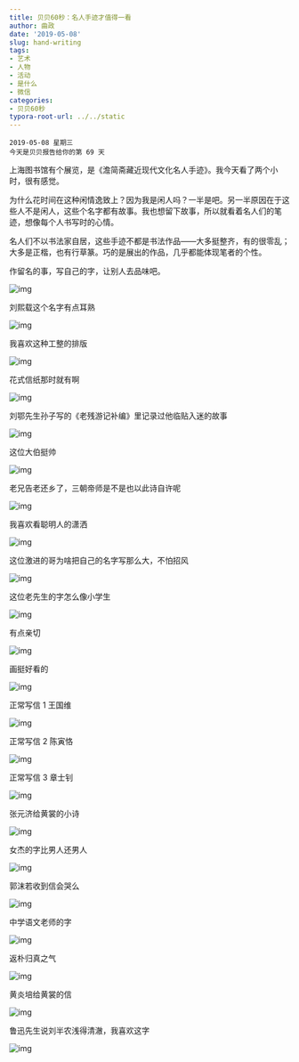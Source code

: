 ```yaml
---
title: 贝贝60秒：名人手迹才值得一看
author: 曲政
date: '2019-05-08'
slug: hand-writing
tags:
- 艺术
- 人物
- 活动
- 是什么
- 微信
categories:
- 贝贝60秒
typora-root-url: ../../static
---
```


```
2019-05-08 星期三
今天是贝贝报告给你的第 69 天
```

上海图书馆有个展览，是《澹简斋藏近现代文化名人手迹》。我今天看了两个小时，很有感觉。

为什么花时间在这种闲情逸致上？因为我是闲人吗？一半是吧。另一半原因在于这些人不是闲人，这些个名字都有故事。我也想留下故事，所以就看着名人们的笔迹，想像每个人书写时的心情。

名人们不以书法家自居，这些手迹不都是书法作品——大多挺整齐，有的很零乱；大多是正楷，也有行草篆。巧的是展出的作品，几乎都能体现笔者的个性。

作留名的事，写自己的字，让别人去品味吧。

![img](/images/2019-05-08-%E8%B4%9D%E8%B4%9D60%E7%A7%92%EF%BC%9A%E5%90%8D%E4%BA%BA%E6%89%8B%E8%BF%B9%E6%89%8D%E5%80%BC%E5%BE%97%E4%B8%80%E7%9C%8B/640-20200416122553350.jpeg)

刘熙载这个名字有点耳熟

![img](/images/2019-05-08-%E8%B4%9D%E8%B4%9D60%E7%A7%92%EF%BC%9A%E5%90%8D%E4%BA%BA%E6%89%8B%E8%BF%B9%E6%89%8D%E5%80%BC%E5%BE%97%E4%B8%80%E7%9C%8B/640-20200416122553453.jpeg)

我喜欢这种工整的排版

![img](/images/2019-05-08-%E8%B4%9D%E8%B4%9D60%E7%A7%92%EF%BC%9A%E5%90%8D%E4%BA%BA%E6%89%8B%E8%BF%B9%E6%89%8D%E5%80%BC%E5%BE%97%E4%B8%80%E7%9C%8B/640-20200416122553460.jpeg)

花式信纸那时就有啊

![img](/images/2019-05-08-%E8%B4%9D%E8%B4%9D60%E7%A7%92%EF%BC%9A%E5%90%8D%E4%BA%BA%E6%89%8B%E8%BF%B9%E6%89%8D%E5%80%BC%E5%BE%97%E4%B8%80%E7%9C%8B/640-20200416122553469.jpeg)

刘鄂先生孙子写的《老残游记补编》里记录过他临贴入迷的故事

![img](/images/2019-05-08-%E8%B4%9D%E8%B4%9D60%E7%A7%92%EF%BC%9A%E5%90%8D%E4%BA%BA%E6%89%8B%E8%BF%B9%E6%89%8D%E5%80%BC%E5%BE%97%E4%B8%80%E7%9C%8B/640-20200416122553489.jpeg)

这位大伯挺帅

![img](/images/2019-05-08-%E8%B4%9D%E8%B4%9D60%E7%A7%92%EF%BC%9A%E5%90%8D%E4%BA%BA%E6%89%8B%E8%BF%B9%E6%89%8D%E5%80%BC%E5%BE%97%E4%B8%80%E7%9C%8B/640-20200416122553491.jpeg)

老兄告老还乡了，三朝帝师是不是也以此诗自许呢

![img](/images/2019-05-08-%E8%B4%9D%E8%B4%9D60%E7%A7%92%EF%BC%9A%E5%90%8D%E4%BA%BA%E6%89%8B%E8%BF%B9%E6%89%8D%E5%80%BC%E5%BE%97%E4%B8%80%E7%9C%8B/640-20200416122553440.jpeg)

我喜欢看聪明人的潇洒

![img](/images/2019-05-08-%E8%B4%9D%E8%B4%9D60%E7%A7%92%EF%BC%9A%E5%90%8D%E4%BA%BA%E6%89%8B%E8%BF%B9%E6%89%8D%E5%80%BC%E5%BE%97%E4%B8%80%E7%9C%8B/640-20200416122553707.jpeg)

这位激进的哥为啥把自己的名字写那么大，不怕招风

![img](/images/2019-05-08-%E8%B4%9D%E8%B4%9D60%E7%A7%92%EF%BC%9A%E5%90%8D%E4%BA%BA%E6%89%8B%E8%BF%B9%E6%89%8D%E5%80%BC%E5%BE%97%E4%B8%80%E7%9C%8B/640-20200416122553708.jpeg)

这位老先生的字怎么像小学生

![img](/images/2019-05-08-%E8%B4%9D%E8%B4%9D60%E7%A7%92%EF%BC%9A%E5%90%8D%E4%BA%BA%E6%89%8B%E8%BF%B9%E6%89%8D%E5%80%BC%E5%BE%97%E4%B8%80%E7%9C%8B/640-20200416122553655.jpeg)

有点亲切

![img](/images/2019-05-08-%E8%B4%9D%E8%B4%9D60%E7%A7%92%EF%BC%9A%E5%90%8D%E4%BA%BA%E6%89%8B%E8%BF%B9%E6%89%8D%E5%80%BC%E5%BE%97%E4%B8%80%E7%9C%8B/640-20200416122553635.jpeg)

画挺好看的

![img](/images/2019-05-08-%E8%B4%9D%E8%B4%9D60%E7%A7%92%EF%BC%9A%E5%90%8D%E4%BA%BA%E6%89%8B%E8%BF%B9%E6%89%8D%E5%80%BC%E5%BE%97%E4%B8%80%E7%9C%8B/640-20200416122553586.jpeg)

正常写信 1 王国维

![img](/images/2019-05-08-%E8%B4%9D%E8%B4%9D60%E7%A7%92%EF%BC%9A%E5%90%8D%E4%BA%BA%E6%89%8B%E8%BF%B9%E6%89%8D%E5%80%BC%E5%BE%97%E4%B8%80%E7%9C%8B/640-20200416122553632.jpeg)

正常写信 2 陈寅恪

![img](/images/2019-05-08-%E8%B4%9D%E8%B4%9D60%E7%A7%92%EF%BC%9A%E5%90%8D%E4%BA%BA%E6%89%8B%E8%BF%B9%E6%89%8D%E5%80%BC%E5%BE%97%E4%B8%80%E7%9C%8B/640-20200416122553545.jpeg)

正常写信 3 章士钊

![img](/images/2019-05-08-%E8%B4%9D%E8%B4%9D60%E7%A7%92%EF%BC%9A%E5%90%8D%E4%BA%BA%E6%89%8B%E8%BF%B9%E6%89%8D%E5%80%BC%E5%BE%97%E4%B8%80%E7%9C%8B/640-20200416122553648.jpeg)

张元济给黄裳的小诗

![img](/images/2019-05-08-%E8%B4%9D%E8%B4%9D60%E7%A7%92%EF%BC%9A%E5%90%8D%E4%BA%BA%E6%89%8B%E8%BF%B9%E6%89%8D%E5%80%BC%E5%BE%97%E4%B8%80%E7%9C%8B/640-20200416122553754.jpeg)

女杰的字比男人还男人

![img](/images/2019-05-08-%E8%B4%9D%E8%B4%9D60%E7%A7%92%EF%BC%9A%E5%90%8D%E4%BA%BA%E6%89%8B%E8%BF%B9%E6%89%8D%E5%80%BC%E5%BE%97%E4%B8%80%E7%9C%8B/640-20200416122553753.jpeg)

郭沫若收到信会哭么

![img](/images/2019-05-08-%E8%B4%9D%E8%B4%9D60%E7%A7%92%EF%BC%9A%E5%90%8D%E4%BA%BA%E6%89%8B%E8%BF%B9%E6%89%8D%E5%80%BC%E5%BE%97%E4%B8%80%E7%9C%8B/640-20200416122553715.jpeg)

中学语文老师的字

![img](/images/2019-05-08-%E8%B4%9D%E8%B4%9D60%E7%A7%92%EF%BC%9A%E5%90%8D%E4%BA%BA%E6%89%8B%E8%BF%B9%E6%89%8D%E5%80%BC%E5%BE%97%E4%B8%80%E7%9C%8B/640-20200416122553792.jpeg)

返朴归真之气

![img](/images/2019-05-08-%E8%B4%9D%E8%B4%9D60%E7%A7%92%EF%BC%9A%E5%90%8D%E4%BA%BA%E6%89%8B%E8%BF%B9%E6%89%8D%E5%80%BC%E5%BE%97%E4%B8%80%E7%9C%8B/640-20200416122553781.jpeg)

黄炎培给黄裳的信

![img](/images/2019-05-08-%E8%B4%9D%E8%B4%9D60%E7%A7%92%EF%BC%9A%E5%90%8D%E4%BA%BA%E6%89%8B%E8%BF%B9%E6%89%8D%E5%80%BC%E5%BE%97%E4%B8%80%E7%9C%8B/640-20200416122553881.jpeg)

鲁迅先生说刘半农浅得清澈，我喜欢这字

![img](/images/2019-05-08-%E8%B4%9D%E8%B4%9D60%E7%A7%92%EF%BC%9A%E5%90%8D%E4%BA%BA%E6%89%8B%E8%BF%B9%E6%89%8D%E5%80%BC%E5%BE%97%E4%B8%80%E7%9C%8B/640-20200416122553778.jpeg)